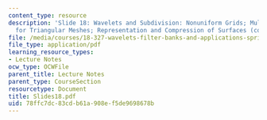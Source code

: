 ```yaml
---
content_type: resource
description: 'Slide 18: Wavelets and Subdivision: Nonuniform Grids; Multiresolution
  for Triangular Meshes; Representation and Compression of Surfaces (continued)'
file: /media/courses/18-327-wavelets-filter-banks-and-applications-spring-2003/78ffc7dc83cdb61a908ef5de9698678b_Slides18.pdf
file_type: application/pdf
learning_resource_types:
- Lecture Notes
ocw_type: OCWFile
parent_title: Lecture Notes
parent_type: CourseSection
resourcetype: Document
title: Slides18.pdf
uid: 78ffc7dc-83cd-b61a-908e-f5de9698678b
---
```

